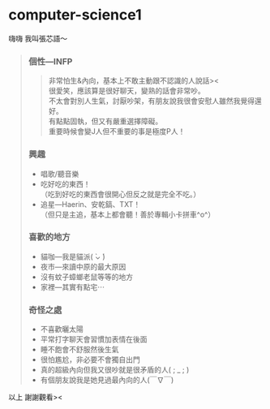 # computer-science1

嗨嗨 我叫張芯語～  
>### 個性—INFP  
>>非常怕生&內向，基本上不敢主動跟不認識的人說話><  
>>很愛笑，應該算是很好聊天，變熟的話會非常吵。  
>>不太會對別人生氣，討厭吵架，有朋友說我很會安慰人雖然我覺得還好。  
>>有點點固執，但又有嚴重選擇障礙。  
>>重要時候會變J人但不重要的事是極度P人！ 
>### 興趣
>* 唱歌/聽音樂  
>* 吃好吃的東西！  
>（吃到好吃的東西會很開心但反之就是完全不吃。）
>* 追星—Haerin、安乾鎬、TXT！  
>（但只是主追，基本上都會聽！善於專輯小卡拼車^o^）
>### 喜歡的地方
>* 貓咖—我是貓派( ̀⌄ ́)
>* 夜市—來讀中原的最大原因
>* 沒有蚊子蟑螂老鼠等等的地方
>* 家裡—其實有點宅⋯
>### 奇怪之處
>* 不喜歡曬太陽
>* 平常打字聊天會習慣加表情在後面
>* 睡不飽會不舒服然後生氣
>* 很怕尷尬，非必要不會獨自出門
>* 真的超級內向但我又很吵就是很矛盾的人( ; _ ; )
>* 有個朋友說我是她見過最內向的人(￣∇￣)   

以上 謝謝觀看><
